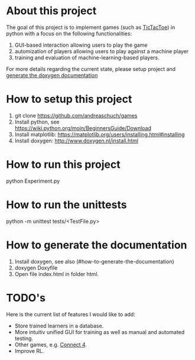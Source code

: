 # About this project
The goal of this project is to implement games (such as [TicTacToe](https://en.wikipedia.org/wiki/Tic-tac-toe)) in python with a focus on the following functionalities:
1. GUI-based interaction allowing users to play the game
2. automization of players allowing users to play against a machine player 
3. training and evaluation of machine-learning-based players.

For more details regarding the current state, please setup project and [generate the doxygen documentation](#how-to-generate-the-documentation)

# How to setup this project
1. git clone https://github.com/andreaschuch/games
2. Install python, see https://wiki.python.org/moin/BeginnersGuide/Download
3. Install  matplotlib: https://matplotlib.org/users/installing.html#installing
4. Install doxygen: http://www.doxygen.nl/install.html

# How to run this project
python Experiment.py

# How to run the unittests
python -m unittest tests/<TestFile.py>

# How to generate the documentation
1. Install doxygen, see also (#how-to-generate-the-documentation)
2. doxygen Doxyfile
3. Open file index.html in folder html.

# TODO's
Here is the current list of features I would like to add:
- Store trained learners in a database.
- More intuitiv unified GUI for training as well as manual and automated testing.
- Other games, e.g. [Connect 4](https://en.wikipedia.org/wiki/Connect_Four).
- Improve RL.
